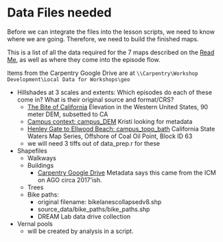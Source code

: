 # Data Files needed
Before we can integrate the files into the lesson scripts,
we need to know where we are going. Therefore, we need to build
the finished maps. 

This is a list of all the data required for the 7 maps 
described on the [Read Me](https://github.com/UCSBCarpentry/geospatialRUCSBAtlas/blob/main/README.md), as well as where they come into the episode flow.

Items from the Carpentry Google Drive are at 
`\\Carpentry\Workshop Development\Local Data for Workshops\geo`

* Hillshades at 3 scales and extents:
Which episodes do each of these come in?
What is their original source and format/CRS?
  * [The Bite of California](https://www.sciencebase.gov/catalog/item/542aebf9e4b057766eed286a)
    Elevation in the Western United States, 90 meter DEM, subsetted to CA
  * [Campus context: campus_DEM](https://drive.google.com/drive/folders/1_NWRIonW03jm5MdP9tq-zJjkfDjFCWEm?usp=drive_link)
     Kristi looking for metadata
  * [Henley Gate to Ellwood Beach: campus_topo_bath](https://pubs.usgs.gov/ds/781/)
    California State Waters Map Series, Offshore of Coal Oil Point, Block ID 63
  * we will need 3 tiffs out of data_prep.r for these
* Shapefiles
  * Walkways
  * Buildings
    * [Carpentry Google Drive](https://drive.google.com/drive/folders/1SwcCrBoa0a7I_kmBNCa3_zNQ6Aw9P-8H)
    Metadata says this came from the ICM on AGO circa 2017'ish.
  * Trees
  * Bike paths: 
     * original filename: bikelanescollapsedv8.shp
     * source_data/bike_paths/bike_paths.shp
     * DREAM Lab data drive collection
* Vernal pools
  * will be created by analysis in a script.
